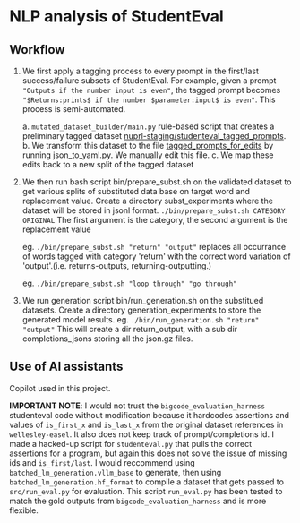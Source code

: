 # NLP analysis of StudentEval

## Workflow

1. We first apply a tagging process to every prompt in the first/last success/failure subsets of StudentEval.
   For example, given a prompt `"Outputs if the number input is even"`, the tagged prompt becomes
   `"$Returns:prints$ if the number $parameter:input$ is even"`. This process is semi-automated.

   a. `mutated_dataset_builder/main.py` rule-based script that creates a preliminary tagged dataset
      [nuprl-staging/studenteval_tagged_prompts](https://huggingface.co/datasets/nuprl-staging/studenteval_tagged_prompts).
   b. We transform this dataset to the file [tagged_prompts_for_edits](https://github.com/franlucc/studenteval_nlp/blob/main/tagged_prompts_for_edits.yaml) by running json_to_yaml.py. We manually edit this file.
   c. We map these edits back to a new split of the tagged dataset

2. We then run bash script bin/prepare_subst.sh on the validated dataset to get various splits of substituted data base on target word and replacement value. Create a directory subst_experiments where the dataset will be stored in jsonl format.
   `./bin/prepare_subst.sh CATEGORY ORIGINAL`
   The first argument is the category, the second argument is the replacement value

   eg. `./bin/prepare_subst.sh "return" "output"`
   replaces all occurrance of words tagged with category 'return' with the correct word variation of 'output'.(i.e. returns-outputs, returning-outputting.)
   
   eg. `./bin/prepare_subst.sh "loop through" "go through"`

3. We run generation script bin/run_generation.sh on the substitued datasets. Create a directory generation_experiments to store the generated model results.
   eg. `./bin/run_generation.sh "return" "output"`
   This will create a dir return_output, with a sub dir completions_jsons storing all the json.gz files.

## Use of AI assistants

Copilot used in this project.

**IMPORTANT NOTE**: I would not trust the `bigcode_evaluation_harness` studenteval code without modification because
it hardcodes assertions and values of `is_first_x` and `is_last_x` from the original dataset references in `wellesley-easel`. It also
does not keep track of prompt/completions id. I made a hacked-up script for `studenteval.py` that pulls the correct
assertions for a program, but again this does not solve the issue of missing ids and `is_first/last`. I would reccommend using `batched_lm_generation.vllm_base` to generate, then using `batched_lm_generation.hf_format` to compile a dataset that gets passed to
 `src/run_eval.py` for evaluation. This script `run_eval.py` has been tested to match the gold outputs from `bigcode_evaluation_harness` and is more flexible.

